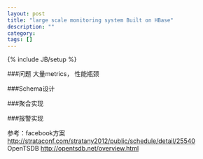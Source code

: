 ```yaml
---
layout: post
title: "large scale monitoring system Built on HBase"
description: ""
category: 
tags: []
---
```

{% include JB/setup %}

###问题
大量metrics， 性能瓶颈


###Schema设计

###聚合实现

###报警实现

参考：facebook方案 http://strataconf.com/stratany2012/public/schedule/detail/25540
      OpenTSDB http://opentsdb.net/overview.html

